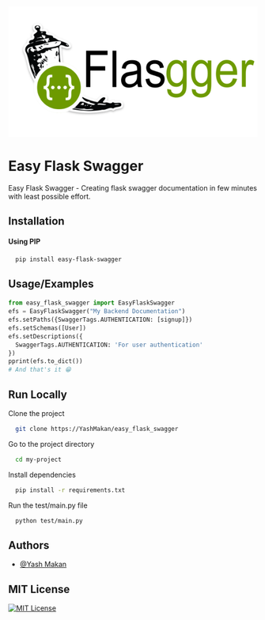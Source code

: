 
![Logo](https://github.com/YashMakan/website-assets/blob/main/1_4ds0jvsMN6eAaWBd4fyL5g.png?raw=true)


# Easy Flask Swagger 

Easy Flask Swagger - Creating flask swagger documentation in few minutes with least possible effort.


## Installation

#### Using PIP

```bash
  pip install easy-flask-swagger
```
## Usage/Examples

```python
from easy_flask_swagger import EasyFlaskSwagger
efs = EasyFlaskSwagger("My Backend Documentation")
efs.setPaths({SwaggerTags.AUTHENTICATION: [signup]})
efs.setSchemas([User])
efs.setDescriptions({
  SwaggerTags.AUTHENTICATION: 'For user authentication'
})
pprint(efs.to_dict())
# And that's it 😁
```


## Run Locally

Clone the project

```bash
  git clone https://YashMakan/easy_flask_swagger
```

Go to the project directory

```bash
  cd my-project
```

Install dependencies

```bash
  pip install -r requirements.txt
```

Run the test/main.py file

```bash
  python test/main.py
```


## Authors

- [@Yash Makan](https://www.github.com/YashMakan)


## MIT License


[![MIT License](https://img.shields.io/badge/License-MIT-green.svg)](https://choosealicense.com/licenses/mit/)


